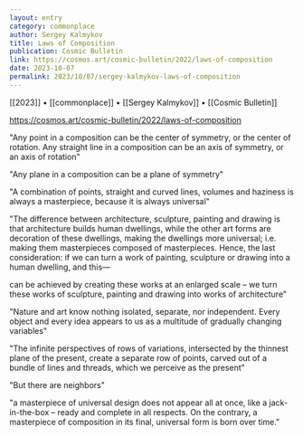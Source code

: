 ```yaml
---
layout: entry
category: commonplace
author: Sergey Kalmykov
title: Laws of Composition
publication: Cosmic Bulletin
link: https://cosmos.art/cosmic-bulletin/2022/laws-of-composition
date: 2023-10-07
permalink: 2023/10/07/sergey-kalmykov-laws-of-composition
---
```


[[2023]] • [[commonplace]] • [[Sergey Kalmykov]] • [[Cosmic Bulletin]]

https://cosmos.art/cosmic-bulletin/2022/laws-of-composition

"Any point in a composition can be the center of symmetry, or the center of rotation. Any straight line in a composition can be an axis of symmetry, or an axis of rotation"

"Any plane in a composition can be a plane of symmetry"

"A combination of points, straight and curved lines, volumes and haziness is always a masterpiece, because it is always universal"

"The difference between architecture, sculpture, painting and drawing is that architecture builds human dwellings, while the other art forms are decoration of these dwellings, making the dwellings more universal; i.e. making them masterpieces composed of masterpieces. Hence, the last consideration: if we can turn a work of painting, sculpture or drawing into a human dwelling, and this—

can be achieved by creating these works at an enlarged scale – we turn these works of sculpture, painting and drawing into works of architecture"

"Nature and art know nothing isolated, separate, nor independent. Every object and every idea appears to us as a multitude of gradually changing variables"

"The infinite perspectives of rows of variations, intersected by the thinnest plane of the present, create a separate row of points, carved out of a bundle of lines and threads, which we perceive as the present"

"But there are neighbors"

"a masterpiece of universal design does not appear all at once, like a jack-in-the-box – ready and complete in all respects. On the contrary, a masterpiece of composition in its final, universal form is born over time."
